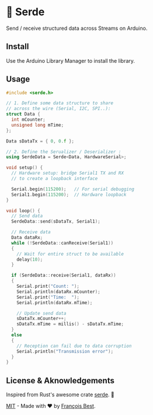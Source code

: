 # 📡 Serde

Send / receive structured data across Streams on Arduino.

## Install

Use the Arduino Library Manager to install the library.

## Usage

```cpp
#include <serde.h>

// 1. Define some data structure to share
// across the wire (Serial, I2C, SPI..):
struct Data {
  int mCounter;
  unsigned long mTime;
};

Data sDataTx = { 0, 0.f };

// 2. Define the Serualizer / Deserializer :
using SerdeData = Serde<Data, HardwareSerial>;

void setup() {
  // Hardware setup: bridge Serial1 TX and RX
  // to create a loopback interface

  Serial.begin(115200);   // For serial debugging
  Serial1.begin(115200);  // Hardware loopback
}

void loop() {
  // Send data
  SerdeData::send(sDataTx, Serial1);

  // Receive data
  Data dataRx;
  while (!SerdeData::canReceive(Serial1))
  {
    // Wait for entire struct to be available
    delay(10);
  }

  if (SerdeData::receive(Serial1, dataRx))
  {
    Serial.print("Count: ");
    Serial.println(dataRx.mCounter);
    Serial.print("Time:  ");
    Serial.println(dataRx.mTime);

    // Update send data
    sDataTx.mCounter++;
    sDataTx.mTime = millis() - sDataTx.mTime;
  }
  else
  {
    // Reception can fail due to data corruption
    Serial.println("Transmission error");
  }
}
```

## License & Aknowledgements

Inspired from Rust's awesome crate [serde](https://crates.io/crates/serde). 🦀

[MIT](https://github.com/47ng/typescript-library-starter/blob/master/LICENSE) - Made with ❤️ by [François Best](https://francoisbest.com).
